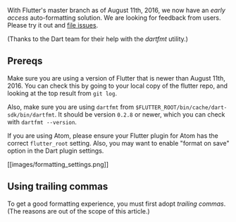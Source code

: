 With Flutter's master branch as of August 11th, 2016, we now have an _early access_ auto-formatting solution. We are looking for feedback from users. Please try it out and [file issues](https://github.com/flutter/flutter/issues/new).

(Thanks to the Dart team for their help with the _dartfmt_ utility.)

## Prereqs

Make sure you are using a version of Flutter that is newer than August 11th, 2016. You can check this by going to your local copy of the flutter repo, and looking at the top result from `git log`.

Also, make sure you are using `dartfmt` from `$FLUTTER_ROOT/bin/cache/dart-sdk/bin/dartfmt`. It should be version `0.2.8` or newer, which you can check with `dartfmt --version`.

If you are using Atom, please ensure your Flutter plugin for Atom has the correct `flutter_root` setting.
Also, you may want to enable "format on save" option in the Dart plugin settings.

[[images/formatting_settings.png]]

## Using trailing commas

To get a good formatting experience, you must first adopt _trailing commas_. (The reasons are out of the scope of this article.)

